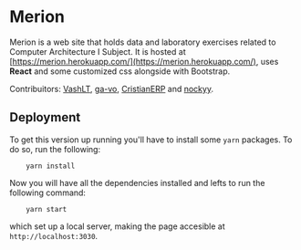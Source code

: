 # Merion
Merion is a web site that holds data and laboratory exercises related to Computer Architecture I Subject. It is hosted at [https://merion.herokuapp.com/](https://merion.herokuapp.com/), uses **React** and some customized css alongside with Bootstrap.


Contribuitors: [VashLT](https://github.com/VashLT), [ga-vo](https://github.com/ga-vo), [CristianERP](https://github.com/CristianERP) and [nockyy](https://github.com/nockyy).

## Deployment
To get this version up running you'll have to install some `yarn` packages. To do so, run the following:
```
    yarn install
```
Now you will have all the dependencies installed and lefts to run the following command:
```
    yarn start
```
which set up a local server, making the page accesible at `http://localhost:3030`.

